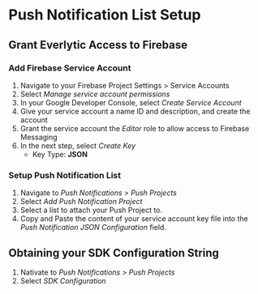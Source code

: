 # Push Notification List Setup

## Grant Everlytic Access to Firebase

### Add Firebase Service Account

1. Navigate to your Firebase Project Settings > Service Accounts
1. Select _Manage service account permissions_
1. In your Google Developer Console, select _Create Service Account_
1. Give your service account a name ID and description, and create the account
1. Grant the service account the _Editor_ role to allow access to Firebase Messaging
1. In the next step, select _Create Key_
    - Key Type: **JSON**
    
### Setup Push Notification List

1. Navigate to _Push Notifications > Push Projects_
1. Select _Add Push Notification Project_
1. Select a list to attach your Push Project to.
1. Copy and Paste the content of your service account key file into the _Push Notification JSON Configuration_ field.

## Obtaining your SDK Configuration String

1. Nativate to _Push Notifications > Push Projects_
1. Select _SDK Configuration_
